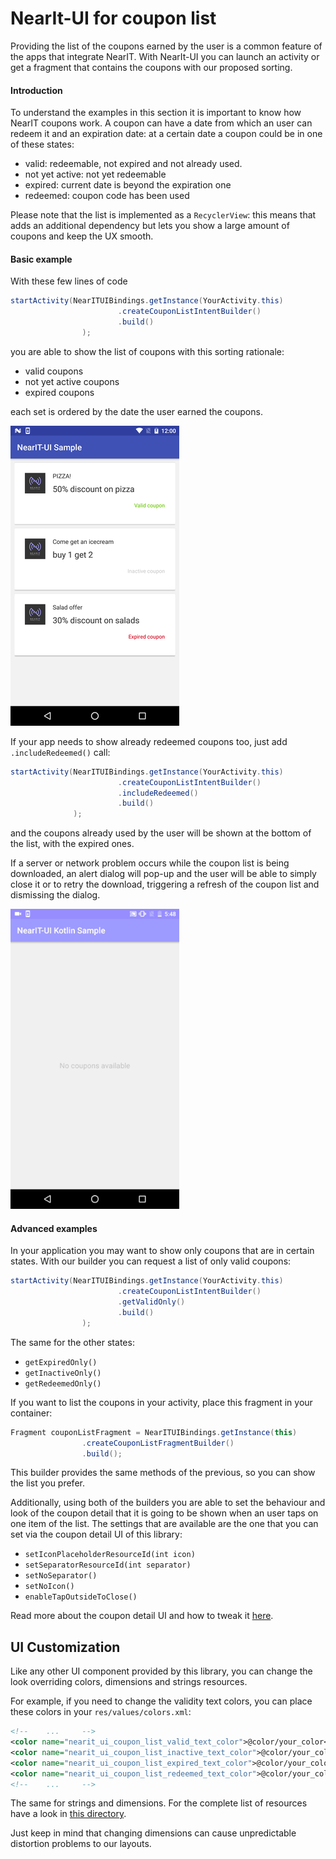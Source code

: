# NearIt-UI for coupon list

Providing the list of the coupons earned by the user is a common feature of the apps that integrate NearIT.
With NearIt-UI you can launch an activity or get a fragment that contains the coupons with our proposed sorting.

#### Introduction

To understand the examples in this section it is important to know how NearIT coupons work.
A coupon can have a date from which an user can redeem it and an expiration date: at a certain date a coupon could be in one of these states:
- valid: redeemable, not expired and not already used.
- not yet active: not yet redeemable
- expired: current date is beyond the expiration one
- redeemed: coupon code has been used

Please note that the list is implemented as a `RecyclerView`: this means that adds an additional dependency but lets you show a large amount of coupons and keep the UX smooth. 

#### Basic example 
With these few lines of code

```java
startActivity(NearITUIBindings.getInstance(YourActivity.this)
                        .createCouponListIntentBuilder()
                        .build()
                );
```

you are able to show the list of coupons with this sorting rationale:
- valid coupons
- not yet active coupons
- expired coupons

each set is ordered by the date the user earned the coupons.

![coupon list](coupon_list.png)

If your app needs to show already redeemed coupons too, just add `.includeRedeemed()` call:

```java
startActivity(NearITUIBindings.getInstance(YourActivity.this)
                        .createCouponListIntentBuilder()
                        .includeRedeemed()
                        .build()
              );
```

and the coupons already used by the user will be shown at the bottom of the list, with the expired ones.

If a server or network problem occurs while the coupon list is being downloaded, an alert dialog will pop-up and the user will be able to simply close it or to retry the download, triggering a refresh of the coupon list and dismissing the dialog.
 
![network problem](net_problem.gif)

#### Advanced examples
In your application you may want to show only coupons that are in certain states. With our builder you can request a list of only valid coupons:

```java
startActivity(NearITUIBindings.getInstance(YourActivity.this)
                        .createCouponListIntentBuilder()
                        .getValidOnly()
                        .build()
                );
```

The same for the other states:
- `getExpiredOnly()`
- `getInactiveOnly()`
- `getRedeemedOnly()`

If you want to list the coupons in your activity, place this fragment in your container:

```java
Fragment couponListFragment = NearITUIBindings.getInstance(this)
                .createCouponListFragmentBuilder()
                .build();
```

This builder provides the same methods of the previous, so you can show the list you prefer.

Additionally, using both of the builders you are able to set the behaviour and look of the coupon detail that it is going to be shown when an user taps on one item of the list.
The settings that are available are the one that you can set via the coupon detail UI of this library:

- `setIconPlaceholderResourceId(int icon)`
- `setSeparatorResourceId(int separator)`
- `setNoSeparator()`
- `setNoIcon()`
- `enableTapOutsideToClose()`

Read more about the coupon detail UI and how to tweak it [here](COUPON.md).

## UI Customization
Like any other UI component provided by this library, you can change the look overriding colors, dimensions and strings resources.

For example, if you need to change the validity text colors, you can place these colors in your `res/values/colors.xml`:
```xml
<!--    ...     -->
<color name="nearit_ui_coupon_list_valid_text_color">@color/your_color</color>
<color name="nearit_ui_coupon_list_inactive_text_color">@color/your_color</color>
<color name="nearit_ui_coupon_list_expired_text_color">@color/your_color</color>
<color name="nearit_ui_coupon_list_redeemed_text_color">@color/your_color</color>
<!--    ...     -->
```

The same for strings and dimensions. For the complete list of resources have a look in [this directory](../nearit-ui/src/main/res/values).

Just keep in mind that changing dimensions can cause unpredictable distortion problems to our layouts.